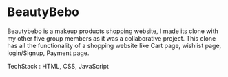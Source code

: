 # BeautyBebo
Beautybebo is a makeup products shopping website, 
I made its clone with my other five group members as it was a collaborative project. 
This clone has all the functionality of a shopping website like Cart page, wishlist page, login/Signup, Payment page.

TechStack : HTML, CSS, JavaScript
